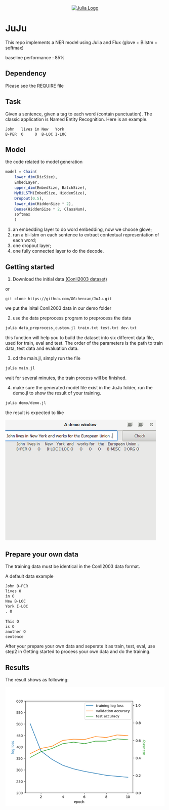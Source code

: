 <a name="logo"/>
<div align="center">
<a href="https://julialang.org/" target="_blank">
<img src="https://julialang.org/images/logo_hires.png" alt="Julia Logo" width="210" height="142"></img>
</a>
</div>


[travis-img]: https://img.shields.io/travis/JuliaLang/julia/master.svg?label=Linux+/+macOS
[appveyor-img]: https://img.shields.io/appveyor/ci/JuliaLang/julia/master.svg?label=Windows
[coveralls-img]: https://img.shields.io/coveralls/github/JuliaLang/julia/master.svg?label=coveralls
[codecov-img]: https://img.shields.io/codecov/c/github/JuliaLang/julia/master.svg?label=codecov

# JuJu
This repo implements a NER model using Julia and Flux (glove + Bilstm + softmax)

baseline performance : 85%

## Dependency

Please see the REQUIRE file

## Task

Given a sentence, given a tag to each word (contain punctuation). The classic application is Named Entity Recognition. Here is an example.

```
John   lives in New   York
B-PER  O     O  B-LOC I-LOC
```

## Model

the code related to model generation

```julia
model = Chain(
    lower_dim(DicSize),
    EmbedLayer,
    upper_dim(EmbedSize, BatchSize),
    MyBiLSTM(EmbedSize, HiddenSize),
    Dropout(0.5),
    lower_dim(HiddenSize * 2),
    Dense(HiddenSize * 2, ClassNum),
    softmax
    )
```

1. an embedding layer to do word embedding, now we choose glove;
2. run a bi-lstm on each sentence to extract contextual representation of each word;
3. one dropout layer;
4. one fully connected layer to do the decode.

## Getting started

1. Download the initial data [(Conll2003 dataset)](https://www.clips.uantwerpen.be/conll2003/ner/)

or

```git
git clone https://github.com/GGchencan/JuJu.git
```

we put the inital Conll2003 data in our demo folder

2. use the data preprocess program to preprocess the data

```julia
julia data_preprocess_custom.jl train.txt test.txt dev.txt
```

this function will help you to build the dataset into six different data file, used for train, eval and test. The order of the parameters is the path to train data, test data and evaluation data.

3. cd the main.jl, simply run the file

```julia
julia main.jl
```

wait for several minutes, the train process will be finished.

4. make sure the generated model file exist in the JuJu folder, run the demo.jl to show the result of your training.

```julia
julia demo/demo.jl
```

the result is expected to like 

<img src="./demo/images/demo2.png">


## Prepare your own data

The training data must be identical in the Conll2003 data format.

A default data example

```
John B-PER
lives O
in O
New B-LOC
York I-LOC
. O

This O
is O
another O
sentence
```

After your prepare your own data and seperate it as train, test, eval, use step2 in Getting started to process your own data and do the training.

## Results
The result shows as following:


<img src="./demo/images/result.png">
